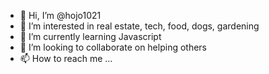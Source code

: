 - 👋 Hi, I’m @hojo1021
- 👀 I’m interested in real estate, tech, food, dogs, gardening
- 🌱 I’m currently learning Javascript
- 💞️ I’m looking to collaborate on helping others
- 📫 How to reach me ...

<!---
hojo1021/hojo1021 is a ✨ special ✨ repository because its `README.md` (this file) appears on your GitHub profile.
You can click the Preview link to take a look at your changes.
--->
